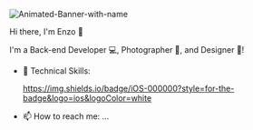 ![Animated-Banner-with-name](https://user-images.githubusercontent.com/72216366/236807657-989b65c7-1594-46b7-85ce-b46fbf322ea8.gif)

<p align=”center”>
Hi there, I'm Enzo 👋
<!p>
  
I'm a Back-end Developer 💻, Photographer 📸, and Designer 🎨!

- 💼 Technical Skills: 
  
  https://img.shields.io/badge/iOS-000000?style=for-the-badge&logo=ios&logoColor=white
  
- 📫 How to reach me: ...
